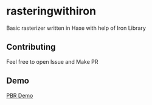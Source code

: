 # rasteringwithiron
Basic rasterizer written in Haxe with help of Iron Library

## Contributing
Feel free to open Issue and Make PR

## Demo
[PBR Demo](https://blackgoku36.github.io/rasteringwithiron/Demo/Assets/PBR.avi)


